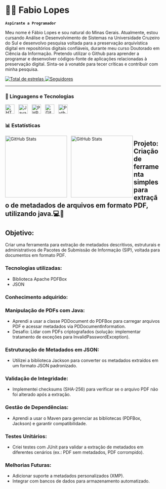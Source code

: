 # 👨🏽 Fabio Lopes

**`Aspirante a Programador`**

Meu nome é Fábio Lopes e sou natural do Minas Gerais. Atualmente, estou cursando Análise e Desenvolvimento de Sistemas na Universidade Cruzeiro do Sul e desenvolvo pesquisa voltada para a preservação arquivística digital em repositórios digitais confiáveis, durante meu curso Doutorado em Ciência da Informação. Pretendo utilizar o Github para aprender a programar e desenvolver códigos-fonte de aplicações relacionadas à preservação digital. Sinta-se à vonatde para tecer críticas e contribuir com minha pesquisa.

<p align="left">
    <a href="https://github.com/Fabio?tab=repositories&sort=stargazers">
        <img 
            alt="Total de estrelas" 
            title="Total de estrelas GitHub" 
            src="https://custom-icon-badges.demolab.com/github/stars/Fabio?color=55960c&style=for-the-badge&labelColor=488207&logo=star&label=estrelas"
        />
    </a>
    <a href="https://github.com/Fabio?tab=followers">
        <img 
            alt="Seguidores" 
            title="Me siga no GitHub" 
            src="https://custom-icon-badges.demolab.com/github/followers/Fabio?color=236ad3&labelColor=1155ba&style=for-the-badge&logo=github&label=Seguidores&logoColor=white"
        />
    </a>
</p>

---

### 🤖 Linguagens e Tecnologias

<img 
    align="left" 
    alt="HTML"
    title="HTML" 
    width="30px" 
    style="padding-right: 10px;" 
    src="https://cdn.jsdelivr.net/gh/devicons/devicon@latest/icons/html5/html5-original.svg" 
/>
<img 
    align="left" 
    alt="JavaScript" 
    title="JavaScript"
    width="30px" 
    style="padding-right: 10px;" 
    src="https://cdn.jsdelivr.net/gh/devicons/devicon@latest/icons/javascript/javascript-original.svg" 
/>
<img 
    align="left" 
    alt="PHP" 
    title="PHP"
    width="30px" 
    style="padding-right: 10px;" 
    src="https://cdn.jsdelivr.net/gh/devicons/devicon@latest/icons/php/php-original.svg" 
/>
<img 
    align="left" 
    alt="Git" 
    title="Git"
    width="30px" 
    style="padding-right: 10px;" 
    src="https://cdn.jsdelivr.net/gh/devicons/devicon@latest/icons/git/git-original.svg" 
/>
<img 
    align="left" 
    alt="Python" 
    title="Python"
    width="30px" 
    style="padding-right: 10px;" 
    src="https://cdn.jsdelivr.net/gh/devicons/devicon@latest/icons/python/python-original.svg" 
/>

<br/>
<br/>

### 📊 Estatísticas

<p>
  <img 
    align="left" 
    alt="GitHub Stats" 
    height="200" 
    style="padding-right: 10px;" 
    src="https://github-readme-stats.vercel.app/api?username=fabio&show_icons=true&theme=tokyonight&include_all_commits=true&locale=pt-br" 
  />

<img 
      align="left" 
      alt="GitHub Stats" 
      height="200" 
      src="https://github-readme-stats.vercel.app/api/top-langs/?username=fabio&theme=tokyonight&layout=compact&custom_title=Tecnologias&langs_count=9" 
  />

</p>

## Projeto: Criação de ferramenta simples para extração de metadados de arquivos em formato PDF, utilizando java.💻💾

## Objetivo:
Criar uma ferramenta para extração de metadados descritivos, estruturais e administrativos de Pacotes de Submissão de Informação (SIP), voltada para documentos em formato PDF.

### Tecnologias utilizadas:
- Biblioteca Apache PDFBox
- JSON

### Conhecimento adquirido:

### Manipulação de PDFs com Java:
- Aprendi a usar a classe PDDocument do PDFBox para carregar arquivos PDF e acessar metadados via PDDocumentInformation.
- Desafio: Lidar com PDFs criptografados (solução: implementar tratamento de exceções para InvalidPasswordException).

### Estruturação de Metadados em JSON:
- Utilizei a biblioteca Jackson para converter os metadados extraídos em um formato JSON padronizado.

### Validação de Integridade:
- Implementei checksums (SHA-256) para verificar se o arquivo PDF não foi alterado após a extração.

### Gestão de Dependências:
- Aprendi a usar o Maven para gerenciar as bibliotecas (PDFBox, Jackson) e garantir compatibilidade.

### Testes Unitários:
- Criei testes com JUnit para validar a extração de metadados em diferentes cenários (ex.: PDF sem metadados, PDF corrompido).

### Melhorias Futuras:
  - Adicionar suporte a metadados personalizados (XMP).
  - Integrar com bancos de dados para armazenamento automatizado.
 
<div>


